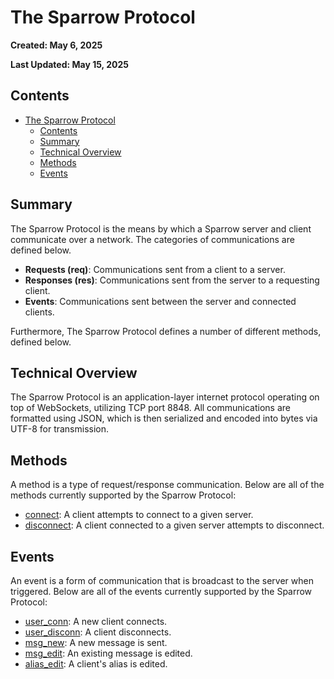 # The Sparrow Protocol

**Created: May 6, 2025**

**Last Updated: May 15, 2025**

## Contents

- [The Sparrow Protocol](#the-sparrow-protocol)
  - [Contents](#contents)
  - [Summary](#summary)
  - [Technical Overview](#technical-overview)
  - [Methods](#methods)
  - [Events](#events)

## Summary
The Sparrow Protocol is the means by which a Sparrow server and client communicate over a network. The categories of communications are defined below. 
- **Requests (req)**: Communications sent from a client to a server.
- **Responses (res)**: Communications sent from the server to a requesting client.
- **Events**: Communications sent between the server and connected clients.
  
Furthermore, The Sparrow Protocol defines a number of different methods, defined below.

## Technical Overview
The Sparrow Protocol is an application-layer internet protocol operating on top of WebSockets, utilizing TCP port 8848. All communications are  formatted using JSON, which is then serialized and encoded into bytes via UTF-8 for transmission.

## Methods
A method is a type of request/response communication. Below are all of the methods currently supported by the Sparrow Protocol:

- [connect](req_res/connect.md): A client attempts to connect to a given server.
- [disconnect](req_res/disconnect.md): A client connected to a given server attempts to disconnect.

## Events
An event is a form of communication that is broadcast to the server when triggered. Below are all of the events currently supported by the Sparrow Protocol:

- [user_conn](events/user_conn.md): A new client connects.
- [user_disconn](events/user_disconn.md): A client disconnects.
- [msg_new](events/msg_new.md): A new message is sent.
- [msg_edit](events/msg_edit.md): An existing message is edited.
- [alias_edit](events/alias_edit.md): A client's alias is edited.
